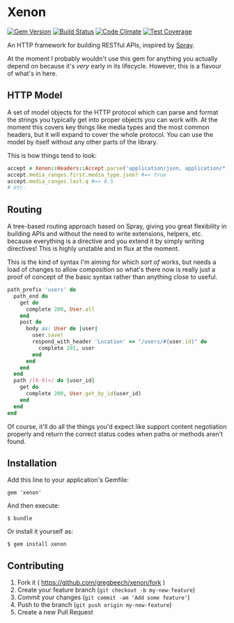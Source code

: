 # Xenon 

[![Gem Version][fury-badge]][fury] [![Build Status][travis-badge]][travis] [![Code Climate][cc-badge]][cc] [![Test Coverage][ccc-badge]][ccc]

An HTTP framework for building RESTful APIs, inspired by [Spray][spray].

At the moment I probably wouldn't use this gem for anything you actually depend on because it's _very_ early in its lifecycle. However, this is a flavour of what's in here.

## HTTP Model

A set of model objects for the HTTP protocol which can parse and format the strings you typically get into proper objects you can work with. At the moment this covers key things like media types and the most common headers, but it will expand to cover the whole protocol. You can use the model by itself without any other parts of the library.

This is how things tend to look:

```ruby
accept = Xenon::Headers::Accept.parse('application/json, application/*; q=0.5')
accept.media_ranges.first.media_type.json? #=> true
accept.media_ranges.last.q #=> 0.5
# etc.
```

## Routing

A tree-based routing approach based on Spray, giving you great flexibility in building APIs and without the need to write extensions, helpers, etc. because everything is a directive and you extend it by simply writing directives! This is highly unstable and in flux at the moment.

This is the kind of syntax I'm aiming for which _sort of_ works, but needs a load of changes to allow composition so what's there now is really just a proof of concept of the basic syntax rather than anything close to useful.

```ruby
path_prefix 'users' do
  path_end do
    get do
      complete 200, User.all
    end
    post do
      body as: User do |user|
        user.save!
        respond_with_header 'Location' => "/users/#{user.id}" do
          complete 201, user
        end
      end
    end
  end
  path /[0-9]+/ do |user_id|
    get do
      complete 200, User.get_by_id(user_id)
    end
  end
end
```

Of course, it'll do all the things you'd expect like support content negotiation properly and return the correct status codes when paths or methods aren't found.

## Installation

Add this line to your application's Gemfile:

    gem 'xenon'

And then execute:

    $ bundle

Or install it yourself as:

    $ gem install xenon

## Contributing

1. Fork it ( https://github.com/gregbeech/xenon/fork )
2. Create your feature branch (`git checkout -b my-new-feature`)
3. Commit your changes (`git commit -am 'Add some feature'`)
4. Push to the branch (`git push origin my-new-feature`)
5. Create a new Pull Request


[fury]: http://badge.fury.io/rb/xenon "Xenon at Rubygems"
[fury-badge]: https://badge.fury.io/rb/xenon.svg "Gem Version"
[travis]: https://travis-ci.org/gregbeech/xenon "Xenon at Travis CI"
[travis-badge]: https://travis-ci.org/gregbeech/xenon.svg "Build Status"
[cc]: https://codeclimate.com/github/gregbeech/xenon "Xenon Quality at Code Climate"
[cc-badge]: https://codeclimate.com/github/gregbeech/xenon/badges/gpa.svg "Code Quality"
[ccc]: https://codeclimate.com/github/gregbeech/xenon/coverage "Xenon Coverage at Code Climate"
[ccc-badge]: https://codeclimate.com/github/gregbeech/xenon/badges/coverage.svg "Code Coverage"
[spray]: http://spray.io/ "spray"
